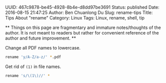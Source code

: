 UUID: 467c9878-be45-4928-8b4e-d8dd97be3691
Status: published
Date: 2016-08-15 21:47:25
Author: Ben Chuanlong Du
Slug: rename-tips
Title: Tips About "rename" 
Category: Linux
Tags: Linux, rename, shell, tip

**
Things on this page are
fragmentary and immature notes/thoughts of the author.
It is not meant to readers
but rather for convenient reference of the author and future improvement.
**

Change all PDF names to lowercase.
```bash
rename 'y/A-Z/a-z/' *.pdf
```
Get rid of `(1)` in file names.
```bash
rename 's/\(1\)//' * 
```


